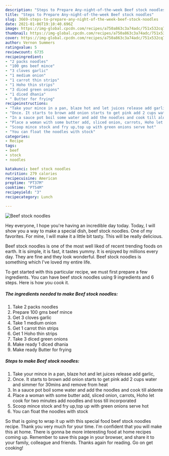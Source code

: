 ```yaml
---
description: "Steps to Prepare Any-night-of-the-week Beef stock noodles"
title: "Steps to Prepare Any-night-of-the-week Beef stock noodles"
slug: 3669-steps-to-prepare-any-night-of-the-week-beef-stock-noodles
date: 2021-01-06T19:10:40.696Z
image: https://img-global.cpcdn.com/recipes/a750a863c3a74adc/751x532cq70/beef-stock-noodles-recipe-main-photo.jpg
thumbnail: https://img-global.cpcdn.com/recipes/a750a863c3a74adc/751x532cq70/beef-stock-noodles-recipe-main-photo.jpg
cover: https://img-global.cpcdn.com/recipes/a750a863c3a74adc/751x532cq70/beef-stock-noodles-recipe-main-photo.jpg
author: Vernon Summers
ratingvalue: 5
reviewcount: 6735
recipeingredient:
- "2 packs noodles"
- "100 gms beef mince"
- "3 cloves garlic"
- "1 medium onion"
- "1 carrot thin strips"
- "1 Hoho thin strips"
- "3 diced green onions"
- "1 diced dhania"
- " Butter for frying"
recipeinstructions:
- "Take your mince in a pan, blaze hot and let juices release add garlic,"
- "Once. It starts to brown add onion starts to get pink add 2 cups water and simmer for 30mins and remove from heat"
- "In a sauce pot boil some water and add the noodles and cook till aldente"
- "Place a woman with some butter add, sliced onion, carrots, Hoho let cook for two minutes add noodles and toss till incorporated"
- "Scoop mince stock and fry up,top up with green onions serve hot"
- "You can float the noodles with stock"
categories:
- Recipe
tags:
- beef
- stock
- noodles

katakunci: beef stock noodles 
nutrition: 279 calories
recipecuisine: American
preptime: "PT37M"
cooktime: "PT54M"
recipeyield: "3"
recipecategory: Lunch

---
```



![Beef stock noodles](https://img-global.cpcdn.com/recipes/a750a863c3a74adc/751x532cq70/beef-stock-noodles-recipe-main-photo.jpg)

Hey everyone, I hope you're having an incredible day today. Today, I will show you a way to make a special dish, beef stock noodles. One of my favorites. For mine, I will make it a little bit tasty. This will be really delicious.



Beef stock noodles is one of the most well liked of recent trending foods on earth. It is simple, it is fast, it tastes yummy. It is enjoyed by millions every day. They are fine and they look wonderful. Beef stock noodles is something which I've loved my entire life.


To get started with this particular recipe, we must first prepare a few ingredients. You can have beef stock noodles using 9 ingredients and 6 steps. Here is how you cook it.

<!--inarticleads1-->

##### The ingredients needed to make Beef stock noodles:

1. Take 2 packs noodles
1. Prepare 100 gms beef mince
1. Get 3 cloves garlic
1. Take 1 medium onion
1. Get 1 carrot thin strips
1. Get 1 Hoho thin strips
1. Take 3 diced green onions
1. Make ready 1 diced dhania
1. Make ready  Butter for frying




<!--inarticleads2-->

##### Steps to make Beef stock noodles:

1. Take your mince in a pan, blaze hot and let juices release add garlic,
1. Once. It starts to brown add onion starts to get pink add 2 cups water and simmer for 30mins and remove from heat
1. In a sauce pot boil some water and add the noodles and cook till aldente
1. Place a woman with some butter add, sliced onion, carrots, Hoho let cook for two minutes add noodles and toss till incorporated
1. Scoop mince stock and fry up,top up with green onions serve hot
1. You can float the noodles with stock




So that is going to wrap it up with this special food beef stock noodles recipe. Thank you very much for your time. I'm confident that you will make this at home. There is gonna be more interesting food at home recipes coming up. Remember to save this page in your browser, and share it to your family, colleague and friends. Thanks again for reading. Go on get cooking!
